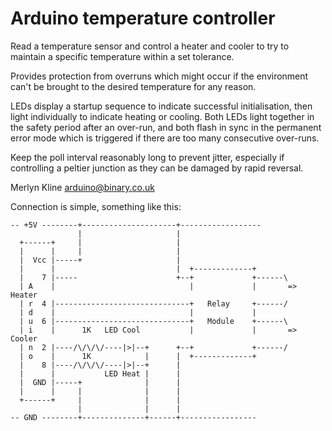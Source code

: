 # Arduino temperature controller

Read a temperature sensor and control a heater and cooler to try to maintain
a specific temperature within a set tolerance.

Provides protection from overruns which might occur if the environment can't
be brought to the desired temperature for any reason.

LEDs display a startup sequence to indicate successful initialisation, then
light individually to indicate heating or cooling. Both LEDs light together in
the safety period after an over-run, and both flash in sync in the permanent error
mode which is triggered if there are too many consecutive over-runs.

Keep the poll interval reasonably long to prevent jitter, especially if controlling
a peltier junction as they can be damaged by rapid reversal.

Merlyn Kline arduino@binary.co.uk

Connection is simple, something like this:

```
-- +5V --------+---------------------+------------------
               |                     |
  +------+     |                     |
  |      |     |                     |
  |  Vcc |-----+                     |
  |      |                           |  +-------------+
  |    7 |-----                      +--+             +------\
  | A    |                              |             |       => Heater
  | r  4 |------------------------------+   Relay     +------/
  | d    |                              |             |
  | u  6 |------------------------------+   Module    +------\
  | i    |      1K   LED Cool           |             |       => Cooler
  | n  2 |----/\/\/\/----|>|--+      +--+             +------/
  | o    |      1K            |      |  +-------------+
  |    8 |----/\/\/\/----|>|--+      |
  |      |           LED Heat |      |
  |  GND |-----+              |      |
  |      |     |              |      |
  +------+     |              |      |
               |              |      |
-- GND --------+--------------+------+-----------------
```
